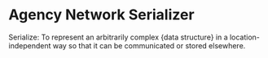 
# Agency Network Serializer

Serialize: To represent an arbitrarily complex {data structure} in a location-independent way so that it can be communicated or stored elsewhere.

